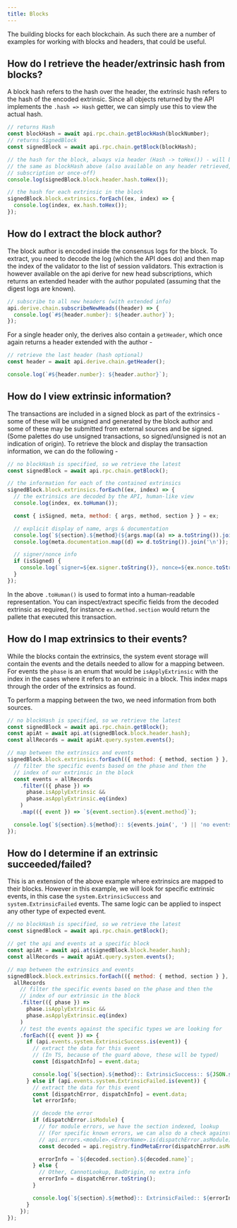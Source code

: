 ```yaml
---
title: Blocks
---
```


The building blocks for each blockchain. As such there are a number of examples for working with blocks and headers, that could be useful.


## How do I retrieve the header/extrinsic hash from blocks?

A block hash refers to the hash over the header, the extrinsic hash refers to the hash of the encoded extrinsic. Since all objects returned by the API implements the `.hash => Hash` getter, we can simply use this to view the actual hash.

```js
// returns Hash
const blockHash = await api.rpc.chain.getBlockHash(blockNumber);
// returns SignedBlock
const signedBlock = await api.rpc.chain.getBlock(blockHash);

// the hash for the block, always via header (Hash -> toHex()) - will be
// the same as blockHash above (also available on any header retrieved,
// subscription or once-off)
console.log(signedBlock.block.header.hash.toHex());

// the hash for each extrinsic in the block
signedBlock.block.extrinsics.forEach((ex, index) => {
  console.log(index, ex.hash.toHex());
});
```


## How do I extract the block author?

The block author is encoded inside the consensus logs for the block. To extract, you need to decode the log (which the API does do) and then map the index of the validator to the list of session validators. This extraction is however available on the api derive for new head subscriptions, which returns an extended header with the author populated (assuming that the digest logs are known).

```js
// subscribe to all new headers (with extended info)
api.derive.chain.subscribeNewHeads((header) => {
  console.log(`#${header.number}: ${header.author}`);
});
```

For a single header only, the derives also contain a `getHeader`, which once again returns a header extended with the author -

```js
// retrieve the last header (hash optional)
const header = await api.derive.chain.getHeader();

console.log(`#${header.number}: ${header.author}`);
```


## How do I view extrinsic information?

The transactions are included in a signed block as part of the extrinsics - some of these will be unsigned and generated by the block author and some of these may be submitted from external sources and be signed. (Some palettes do use unsigned transactions, so signed/unsigned is not an indication of origin). To retrieve the block and display the transaction information, we can do the following -

```js
// no blockHash is specified, so we retrieve the latest
const signedBlock = await api.rpc.chain.getBlock();

// the information for each of the contained extrinsics
signedBlock.block.extrinsics.forEach((ex, index) => {
  // the extrinsics are decoded by the API, human-like view
  console.log(index, ex.toHuman());

  const { isSigned, meta, method: { args, method, section } } = ex;

  // explicit display of name, args & documentation
  console.log(`${section}.${method}(${args.map((a) => a.toString()).join(', ')})`);
  console.log(meta.documentation.map((d) => d.toString()).join('\n'));

  // signer/nonce info
  if (isSigned) {
    console.log(`signer=${ex.signer.toString()}, nonce=${ex.nonce.toString()}`);
  }
});
```

In the above `.toHuman()` is used to format into a human-readable representation. You can inspect/extract specific fields from the decoded extrinsic as required, for instance `ex.method.section` would return the pallete that executed this transaction.


## How do I map extrinsics to their events?

While the blocks contain the extrinsics, the system event storage will contain the events and the details needed to allow for a mapping between. For events the `phase` is an enum that would be `isApplyExtrinsic` with the index in the cases where it refers to an extrinsic in a block. This index maps through the order of the extrinsics as found.

To perform a mapping between the two, we need information from both sources.

```js
// no blockHash is specified, so we retrieve the latest
const signedBlock = await api.rpc.chain.getBlock();
const apiAt = await api.at(signedBlock.block.header.hash);
const allRecords = await apiAt.query.system.events();

// map between the extrinsics and events
signedBlock.block.extrinsics.forEach(({ method: { method, section } }, index) => {
  // filter the specific events based on the phase and then the
  // index of our extrinsic in the block
  const events = allRecords
    .filter(({ phase }) =>
      phase.isApplyExtrinsic &&
      phase.asApplyExtrinsic.eq(index)
    )
    .map(({ event }) => `${event.section}.${event.method}`);

  console.log(`${section}.${method}:: ${events.join(', ') || 'no events'}`);
});
```


## How do I determine if an extrinsic succeeded/failed?

This is an extension of the above example where extrinsics are mapped to their blocks. However in this example, we will look for specific extrinsic events, in this case the `system.ExtrinsicSuccess` and `system.ExtrinsicFailed` events. The same logic can be applied to inspect any other type of expected event.

```js
// no blockHash is specified, so we retrieve the latest
const signedBlock = await api.rpc.chain.getBlock();

// get the api and events at a specific block
const apiAt = await api.at(signedBlock.block.header.hash);
const allRecords = await apiAt.query.system.events();

// map between the extrinsics and events
signedBlock.block.extrinsics.forEach(({ method: { method, section } }, index) => {
  allRecords
    // filter the specific events based on the phase and then the
    // index of our extrinsic in the block
    .filter(({ phase }) =>
      phase.isApplyExtrinsic &&
      phase.asApplyExtrinsic.eq(index)
    )
    // test the events against the specific types we are looking for
    .forEach(({ event }) => {
      if (api.events.system.ExtrinsicSuccess.is(event)) {
        // extract the data for this event
        // (In TS, because of the guard above, these will be typed)
        const [dispatchInfo] = event.data;

        console.log(`${section}.${method}:: ExtrinsicSuccess:: ${JSON.stringify(dispatchInfo.toHuman())}`);
      } else if (api.events.system.ExtrinsicFailed.is(event)) {
        // extract the data for this event
        const [dispatchError, dispatchInfo] = event.data;
        let errorInfo;

        // decode the error
        if (dispatchError.isModule) {
          // for module errors, we have the section indexed, lookup
          // (For specific known errors, we can also do a check against the
          // api.errors.<module>.<ErrorName>.is(dispatchError.asModule) guard)
          const decoded = api.registry.findMetaError(dispatchError.asModule);

          errorInfo = `${decoded.section}.${decoded.name}`;
        } else {
          // Other, CannotLookup, BadOrigin, no extra info
          errorInfo = dispatchError.toString();
        }

        console.log(`${section}.${method}:: ExtrinsicFailed:: ${errorInfo}`);
      }
    });
});
```
